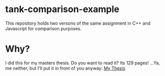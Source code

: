 # tank-comparison-example

This repository holds two versons of the same assignment in C++ and Javascript for comparison purposes. 

# Why?
I did this for my masters thesis. Do you want to read it? Its 129 pages! ...Ya, me neither, but I'll put it in front of you anyway: [My Thesis](https://www.proquest.com/docview/2404618788?pq-origsite=gscholar&fromopenview=true)
